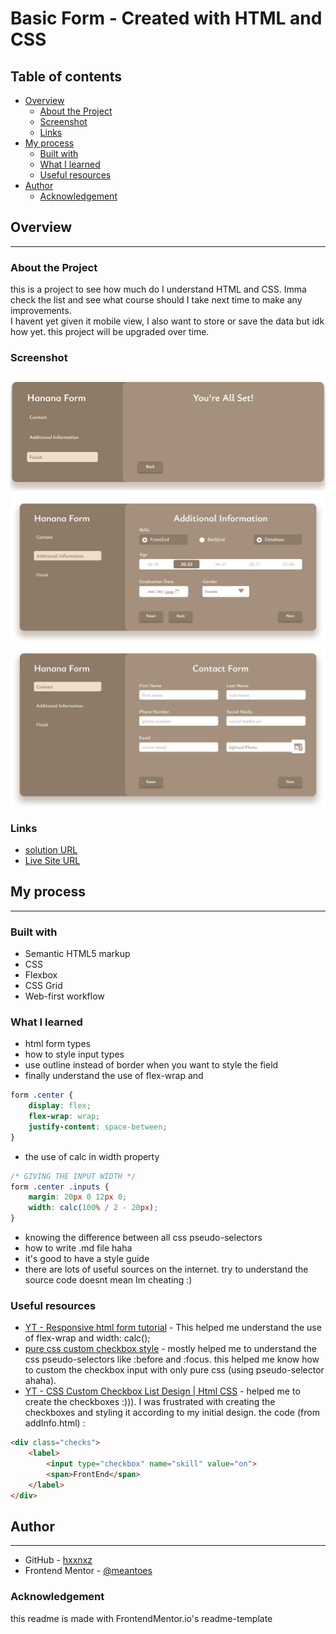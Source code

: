 # Basic Form - Created with HTML and CSS

## Table of contents

- [Overview](#overview)
  - [About the Project](#About-the-Project)
  - [Screenshot](#screenshot)
  - [Links](#links)
- [My process](#my-process)
  - [Built with](#built-with)
  - [What I learned](#what-i-learned)
  - [Useful resources](#useful-resources)
- [Author](#author)
    - [Acknowledgement](#Acknowledgement)


## Overview
---

### About the Project
this is a project to see how much do I understand HTML and CSS. Imma check the list and see what course should I take next time to make any improvements.\
I havent yet given it mobile view, I also want to store or save the data but idk how yet. this project will be upgraded over time. <July sixth>

### Screenshot
![Contact page](<src/screenshots/Screen Shot 2023-07-06 at 00.17.01.png>)
![Additional Design page](<src/screenshots/Screen Shot 2023-07-06 at 00.17.31.png>)
![Finish page](<src/screenshots/Screen Shot 2023-07-06 at 00.17.46.png>)

### Links

- [solution URL](https://github.com/hxnnxz/Basic-Form-With-HTML-and-CSS)
- [Live Site URL](https://hxnnxz.github.io/Basic-Form-With-HTML-and-CSS/index.html)


## My process
---

### Built with

- Semantic HTML5 markup
- CSS
- Flexbox
- CSS Grid
- Web-first workflow

### What I learned

- html form types
- how to style input types
- use outline instead of border when you want to style the field
- finally understand the use of flex-wrap and
```css
form .center {
    display: flex;
    flex-wrap: wrap;
    justify-content: space-between;
}
```

- the use of calc in width property

```css
/* GIVING THE INPUT WIDTH */
form .center .inputs {
    margin: 20px 0 12px 0;
    width: calc(100% / 2 - 20px);
}
```
- knowing the difference between all css pseudo-selectors
- how to write .md file haha
- it's good to have a style guide
- there are lots of useful sources on the internet. try to understand the source code doesnt mean Im cheating :)


### Useful resources

- [YT - Responsive html form tutorial](https://youtu.be/okbByPWS1Xc) - This helped me understand the use of flex-wrap and width: calc();
- [pure css custom checkbox style](https://moderncss.dev/pure-css-custom-checkbox-style/) - mostly helped me to understand the css pseudo-selectors like :before and :focus. this helped me know how to custom the checkbox input with only pure css (using pseudo-selector ahaha).
- [YT - CSS Custom Checkbox List Design | Html CSS](https://youtu.be/jtf6NESiXW8) - helped me to create the checkboxes :))). I was frustrated with creating the checkboxes and styling it according to my initial design. the code (from addInfo.html) :
```html
<div class="checks">
    <label>
        <input type="checkbox" name="skill" value="on">
        <span>FrontEnd</span>
    </label>
</div>
```

## Author
---

- GitHub - [hxxnxz](https://github.com/hxnnxz)
- Frontend Mentor - [@meantoes](https://www.frontendmentor.io/profile/meantoes)

### Acknowledgement
this readme is made with FrontendMentor.io's readme-template
